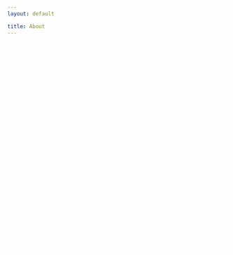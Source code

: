 ```yaml
---
layout: default

title: About
---
```



<br>
<br>

<p style="color:white; font-size: 200%;">This is my personal website, with links to my various homes on the internet. This is currently a pet project that I hope will one day become a sort of hub for everything that I do non-professionally.</p>
<br>
<p style="color:white; font-size: 200%;"> I stream on Twitch Sundays from 7-9pm EST, and am experimenting with streaming Tuesdays as well, also from 7-9pm.</p>
